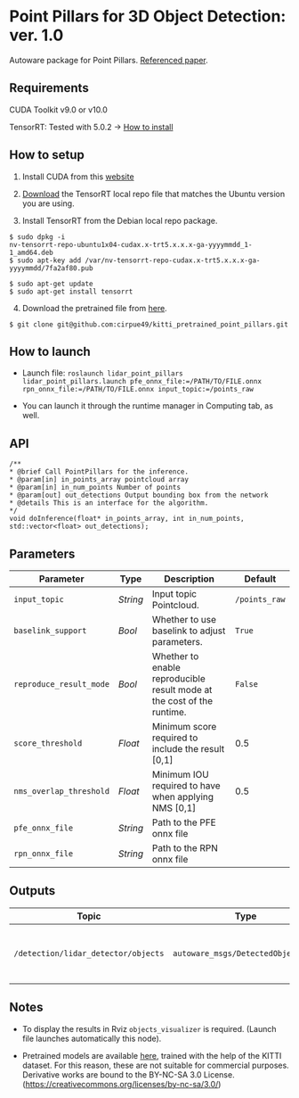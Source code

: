 # Point Pillars for 3D Object Detection: ver. 1.0

Autoware package for Point Pillars.  [Referenced paper](https://arxiv.org/abs/1812.05784).

## Requirements

CUDA Toolkit v9.0 or v10.0

TensorRT: Tested with 5.0.2 -> [How to install](https://docs.nvidia.com/deeplearning/sdk/tensorrt-install-guide/index.html#installing)

## How to setup

1. Install CUDA from this [website](https://developer.nvidia.com/cuda-downloads)

2. [Download](https://docs.nvidia.com/deeplearning/sdk/tensorrt-install-guide/index.html#downloading) the TensorRT local repo file that matches the Ubuntu version you are using.

3. Install TensorRT from the Debian local repo package.

```
$ sudo dpkg -i  
nv-tensorrt-repo-ubuntu1x04-cudax.x-trt5.x.x.x-ga-yyyymmdd_1-1_amd64.deb
$ sudo apt-key add /var/nv-tensorrt-repo-cudax.x-trt5.x.x.x-ga-yyyymmdd/7fa2af80.pub

$ sudo apt-get update
$ sudo apt-get install tensorrt
```

4. Download the pretrained file from [here](https://github.com/cirpue49/kitti_pretrained_pp).

```
$ git clone git@github.com:cirpue49/kitti_pretrained_point_pillars.git
```



## How to launch

* Launch file:
`roslaunch lidar_point_pillars lidar_point_pillars.launch pfe_onnx_file:=/PATH/TO/FILE.onnx rpn_onnx_file:=/PATH/TO/FILE.onnx input_topic:=/points_raw`

* You can launch it through the runtime manager in Computing tab, as well.

## API
```
/**
* @brief Call PointPillars for the inference.
* @param[in] in_points_array pointcloud array
* @param[in] in_num_points Number of points
* @param[out] out_detections Output bounding box from the network
* @details This is an interface for the algorithm.
*/
void doInference(float* in_points_array, int in_num_points, std::vector<float> out_detections);
```

## Parameters

|Parameter| Type| Description|Default|
----------|-----|--------|----|
|`input_topic`|*String*|Input topic Pointcloud. |`/points_raw`|
|`baselink_support`|*Bool*|Whether to use baselink to adjust parameters. |`True`|
|`reproduce_result_mode`|*Bool*|Whether to enable reproducible result mode at the cost of the runtime. |`False`|
|`score_threshold`|*Float*|Minimum score required to include the result [0,1]|0.5|
|`nms_overlap_threshold`|*Float*|Minimum IOU required to have when applying NMS [0,1]|0.5|
|`pfe_onnx_file`|*String* |Path to the PFE onnx file||
|`rpn_onnx_file`|*String* |Path to the RPN onnx file||

## Outputs

|Topic|Type|Description|
|---|---|---|
|`/detection/lidar_detector/objects`|`autoware_msgs/DetectedObjetArray`|Array of Detected Objects in Autoware format|

## Notes

* To display the results in Rviz `objects_visualizer` is required.
(Launch file launches automatically this node).

* Pretrained models are available [here](https://github.com/cirpue49/kitti_pretrained_pp), trained with the help of the KITTI dataset. For this reason, these are not suitable for commercial purposes. Derivative works are bound to the BY-NC-SA 3.0 License. (https://creativecommons.org/licenses/by-nc-sa/3.0/)
